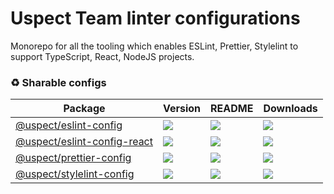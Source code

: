 # Uspect Team linter configurations

Monorepo for all the tooling which enables ESLint, Prettier, Stylelint to support TypeScript, React, NodeJS projects.

### ♻️ Sharable configs

| **Package**                                                                                | **Version**                                                                     | **README**                                                                                      | **Downloads**                                                                                                                 |
| ------------------------------------------------------------------------------------------ | ------------------------------------------------------------------------------- | ----------------------------------------------------------------------------------------------- | ----------------------------------------------------------------------------------------------------------------------------- |
| [@uspect/eslint-config](https://npmjs.com/package/@uspect/eslint-config)                 | ![](https://img.shields.io/npm/v/%40uspect%2Feslint-config/latest.svg)         | [![](https://img.shields.io/badge/README--green.svg)](packages/eslint-config/README.md)         | [![](https://img.shields.io/npm/dw/@uspect/eslint-config)](https://npmjs.com/package/@uspect/eslint-config)                 |
| [@uspect/eslint-config-react](https://npmjs.com/package/@uspect/eslint-config-react)     | ![](https://img.shields.io/npm/v/%40uspect%2Feslint-config-react/latest.svg)   | [![](https://img.shields.io/badge/README--green.svg)](packages/eslint-config-react/README.md)   | [![](https://img.shields.io/npm/dw/@uspect/eslint-config-react)](https://npmjs.com/package/@uspect/eslint-config-react)     |
| [@uspect/prettier-config](https://npmjs.com/package/@uspect/prettier-config)             | ![](https://img.shields.io/npm/v/%40uspect%2Fprettier-config/latest.svg)       | [![](https://img.shields.io/badge/README--green.svg)](packages/prettier-config/README.md)       | [![](https://img.shields.io/npm/dw/@uspect/prettier-config)](https://npmjs.com/package/@uspect/prettier-config)             |
| [@uspect/stylelint-config](https://npmjs.com/package/@uspect/stylelint-config)           | ![](https://img.shields.io/npm/v/%40uspect%2Fstylelint-config/latest.svg)      | [![](https://img.shields.io/badge/README--green.svg)](packages/stylelint-config/README.md)      | [![](https://img.shields.io/npm/dw/@uspect/stylelint-config)](https://npmjs.com/package/@uspect/stylelint-config)           |

